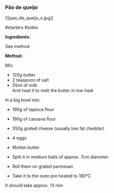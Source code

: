 ### Pão de queijo

![[pao_de_queijo_s.jpg]]

#starters #sides

**Ingredients:**

See method

**Method:**

Mix:  
- 120g butter  
- 2 teaspoon of salt  
- 55ml of milk  
And heat it to melt the butter in low heat  
  
In a big bowl mix:  
- 190g of tapioca flour  
- 190g of cassava flour  
- 550g grated cheese (usually low fat cheddar)  
- 4 eggs  
- Molten butter  
  
- Split it in medium balls of approx. 7cm diameter.  
- Roll them on grated parmesan  
- Take it to the oven pre heated to 180°C  

It should take approx. 13 min